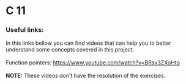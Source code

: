 # C 11

### Useful links:
In this links bellow you can find videos that can help you to better understand some concepts covered in this project.
<br>
<br>
Function pointers: https://www.youtube.com/watch?v=BRsv3ZXoHto
<br>
<br>
**NOTE:** These videos don't have the resolution of the exercises.